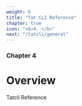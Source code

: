 ```yaml
---
weight: 0
title: "Tat CLI Reference"
chapter: true
icon: "<b>4. </b>"
next: "/tatcli/general"
---
```


### Chapter 4

# Overview

Tatcli Reference
